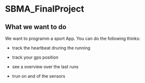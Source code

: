 # SBMA_FinalProject



## What we want to do

We want to programm a sport App. You can do the following thinks:



* track the heartbeat druring the running

* track your gps position

* see a overview over the last runs

* trun on and of the sensors
